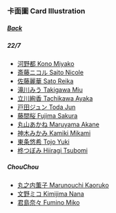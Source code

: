 ### 卡面圖 Card Illustration
##### [Back](Nanaon.md)

##### 22/7
- [河野都 Kono Miyako](CardIllustration/KonoMiyako.md)<br>
- [斎藤ニコル Saito Nicole](CardIllustration/SaitoNicole.md)<br>
- [佐藤麗華 Sato Reika](CardIllustration/SatoReika.md)<br>
- [滝川みう Takigawa Miu](CardIllustration/TakigawaMiu.md)<br>
- [立川絢香 Tachikawa Ayaka](CardIllustration/TachikawaAyaka.md)<br>
- [戸田ジュン Toda Jun](CardIllustration/TodaJun.md)<br>
- [藤間桜 Fujima Sakura](CardIllustration/FujimaSakura.md)<br>
- [丸山あかね Maruyama Akane](CardIllustration/MaruyamaAkane.md)<br>
- [神木みかみ Kamiki Mikami](CardIllustration/KamikiMikami.md)<br>
- [東条悠希 Tojo Yuki](CardIllustration/TojoYuki.md)<br>
- [柊つぼみ Hiiragi Tsubomi](CardIllustration/HiiragiTsubomi.md)<br>

##### ChouChou
- [丸之内薫子 Marunouchi Kaoruko](CardIllustration/MarunouchiKaoruko.md)<br>
- [文野ミコ Kimijima Nana](CardIllustration/KimijimaNana.md)<br>
- [君島奈々 Fumino Miko](CardIllustration/FuminoMiko.md)<br>
